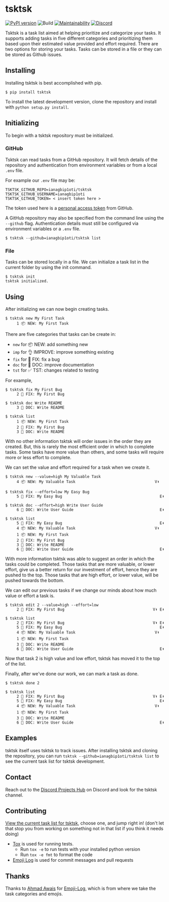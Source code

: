 # tsktsk

[![PyPI version](https://badge.fury.io/py/smalld.svg)](https://badge.fury.io/py/smalld)
![Build](https://github.com/ianagbip1oti/tsktsk/workflows/Build/badge.svg)
[![Maintainability](https://api.codeclimate.com/v1/badges/016b76d0210ac5243ce1/maintainability)](https://codeclimate.com/github/ianagbip1oti/tsktsk/maintainability)
[![Discord](https://img.shields.io/discord/417389758470422538)](https://discord.gg/3aTVQtz)

Tsktsk is a task list aimed at helping prioritize and categorize your tasks.
It supports adding tasks in five different categories and prioritizing them based upon their estimated value provided
and effort required.
There are two options for storing your tasks.
Tasks can be stored in a file or they can be stored as Github issues.

## Installing

Installing tsktsk is best accomplished with pip.

```console
$ pip install tsktsk
```

To install the latest development version, clone the repository and install with `python setup.py install`.

## Initializing

To begin with a tsktsk repository must be initialized.

### GitHub

Tsktsk can read tasks from a GitHub repository.
It will fetch details of the repository and authentication from environment variables or
from a local `.env` file.

For example our `.env` file may be:

```
TSKTSK_GITHUB_REPO=ianagbip1oti/tsktsk
TSKTSK_GITHUB_USERNAME=ianagbip1oti
TSKTSK_GITHUB_TOKEN= < insert token here >
```

The token used here is a [personal access token](https://docs.github.com/en/github/authenticating-to-github/creating-a-personal-access-token) from GitHub.

A GitHub repository may also be specified from the command line using the `--github` flag.
Authentication details must still be configured via environment variables or a `.env` file.

```console
$ tsktsk --github=ianagbip1oti/tsktsk list
```

### File

Tasks can be stored locally in a file.
We can initialize a task list in the current folder by using the init command.

```console
$ tsktsk init
tsktsk initialized.
```


## Using

After initializing we can now begin creating tasks.

```console
$ tsktsk new My First Task
     1 📦 NEW: My First Task
```

There are five categories that tasks can be create in:
* `new` for 📦 NEW: add something new
* `imp` for 👌 IMPROVE: improve something existing
* `fix` for 🐛 FIX: fix a bug
* `doc` for 📖 DOC: improve documentation
* `tst` for ✅ TST: changes related to testing

For example,

```console
$ tsktsk fix My First Bug
     2 🐛 FIX: My First Bug 

$ tsktsk doc Write README
     3 📖 DOC: Write README 
    
$ tsktsk list
     1 📦 NEW: My First Task
     2 🐛 FIX: My First Bug
     3 📖 DOC: Write README
```

With no other information tsktsk will order issues in the order they are created.
But, this is rarely the most efficient order in which to complete tasks.
Some tasks have more value than others, and some tasks will require more or less effort to complete.

We can set the value and effort required for a task when we create it.

```console
$ tsktsk new --value=high My Valuable Task
     4 📦 NEW: My Valuable Task                                   V⬆  

$ tsktsk fix --effort=low My Easy Bug
     5 🐛 FIX: My Easy Bug                                           E⬇ 

$ tsktsk doc --effort=high Write User Guide
     6 📖 DOC: Write User Guide                                      E⬆  
     
$ tsktsk list
     5 🐛 FIX: My Easy Bug                                           E⬇
     4 📦 NEW: My Valuable Task                                   V⬆  
     1 📦 NEW: My First Task
     2 🐛 FIX: My First Bug
     3 📖 DOC: Write README
     6 📖 DOC: Write User Guide                                      E⬆  
```
 
With more information tsktsk was able to suggest an order in which the tasks could be completed.
Those tasks that are more valuable, or lower effort, give us a better return for our investment of effort,
hence they are pushed to the top.
Those tasks that are high effort, or lower value, will be pushed towards the bottom.

We can edit our previous tasks if we change our minds about how much value or effort a task is.

```console
$ tsktsk edit 2 --value=high --effort=low
     2 🐛 FIX: My First Bug                                       V⬆ E⬇ 

$ tsktsk list
     2 🐛 FIX: My First Bug                                       V⬆ E⬇ 
     5 🐛 FIX: My Easy Bug                                           E⬇
     4 📦 NEW: My Valuable Task                                   V⬆  
     1 📦 NEW: My First Task
     3 📖 DOC: Write README
     6 📖 DOC: Write User Guide                                      E⬆ 
```

Now that task 2 is high value and low effort, tsktsk has moved it to the top of the list.

Finally, after we've done our work, we can mark a task as done.

```console
$ tsktsk done 2

$ tsktsk list
     2 🐛 FIX: My First Bug                                       V⬆ E⬇ 
     5 🐛 FIX: My Easy Bug                                           E⬇
     4 📦 NEW: My Valuable Task                                   V⬆  
     1 📦 NEW: My First Task
     3 📖 DOC: Write README
     6 📖 DOC: Write User Guide                                      E⬆ 
```
 
## Examples

tsktsk itself uses tsktsk to track issues. After installing tsktsk and cloning the repository, you can run `tsktsk --github=ianagbip1oti/tsktsk list` to see the current task list for tsktsk development.

## Contact

Reach out to the [Discord Projects Hub](https://discord.gg/3aTVQtz) on Discord and look for the tsktsk channel.

## Contributing

[View the current task list for tsktsk](#examples), choose one, and jump right in! (don't let that stop you from working on something not in that list if you think it needs doing)

* [Tox](https://tox.readthedocs.io/) is used for running tests.
  * Run `tox -e` to run tests with your installed python version
  * Run `tox -e fmt` to format the code
* [Emoji Log](https://github.com/ahmadawais/Emoji-Log) is used for commit messages and pull requests

## Thanks

Thanks to [Ahmad Awais](https://github.com/ahmadawais) for [Emoji-Log](https://github.com/ahmadawais/Emoji-Log), which is from where we take the task categories and emojis.

